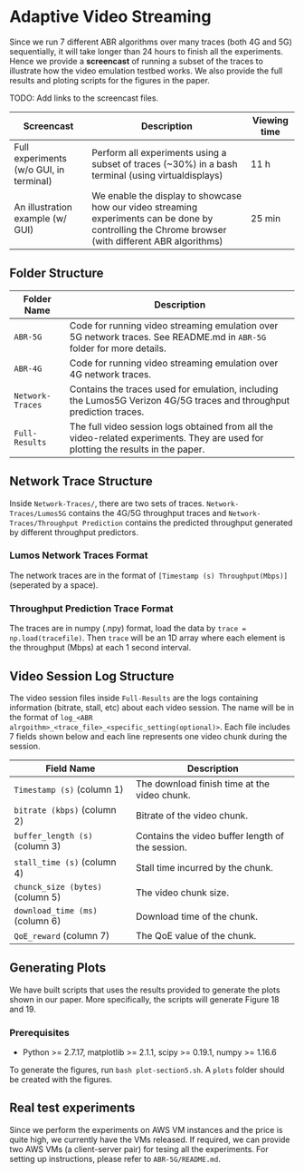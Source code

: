 # Adaptive Video Streaming

Since we run 7 different ABR algorithms over many traces (both 4G and 5G) sequentially, it will take longer than 24 hours to finish all the experiments. Hence we provide a **screencast** of running a subset of the traces to illustrate how the video emulation testbed works. We also provide the full results and ploting scripts for the figures in the paper.

TODO: Add links to the screencast files.

| Screencast | Description | Viewing time |
| ---------- | ----------- | ------------ |
| Full experiments (w/o GUI, in terminal) | Perform all experiments using a subset of traces (~30%) in a bash terminal (using virtualdisplays) | 11 h |
|An illustration example (w/ GUI) | We enable the display to showcase how our video streaming experiments can be done by controlling the Chrome browser (with different ABR algorithms) | 25 min |

## Folder Structure

| Folder Name | Description |
| ----------- | ----------- |
| `ABR-5G` | Code for running video streaming emulation over 5G network traces. See README.md in `ABR-5G` folder for more details. |
| `ABR-4G` | Code for running video streaming emulation over 4G network traces. |
| `Network-Traces` | Contains the traces used for emulation, including the Lumos5G Verizon 4G/5G traces and throughput prediction traces. |
| `Full-Results` | The full video session logs obtained from all the video-related experiments. They are used for plotting the results in the paper. |

## Network Trace Structure

Inside `Network-Traces/`, there are two sets of traces. `Network-Traces/Lumos5G` contains the 4G/5G throughput traces and `Network-Traces/Throughput Prediction` contains the predicted throughput generated by different throughput predictors.

### Lumos Network Traces Format

The network traces are in the format of `[Timestamp (s) Throughput(Mbps)]` (seperated by a space).

### Throughput Prediction Trace Format

The traces are in numpy (.npy) format, load the data by `trace = np.load(tracefile)`. Then `trace` will be an 1D array where each element is the throughput (Mbps) at each 1 second interval.

## Video Session Log Structure

The video session files inside `Full-Results` are the logs containing information (bitrate, stall, etc) about each video session. The name will be in the format of `log_<ABR alrgoithm>_<trace_file>_<specific_setting(optional)>`. Each file includes 7 fields shown below and each line represents one video chunk during the session.

| Field Name | Description |
| ----------- | ----------- |
| `Timestamp (s)` (column 1) | The download finish time at the video chunk. |
| `bitrate (kbps)` (column 2) | Bitrate of the video chunk. |
| `buffer_length (s)` (column 3) | Contains the video buffer length of the session. |
| `stall_time (s)` (column 4)| Stall time incurred by the chunk. |
| `chunck_size (bytes)` (column 5)| The video chunk size. |
| `download_time (ms)` (column 6)| Download time of the chunk. |
| `QoE_reward` (column 7)| The QoE value of the chunk. |

## Generating Plots

We have built scripts that uses the results provided to generate the plots shown in our paper. More specifically, the scripts will generate Figure 18 and 19.

### Prerequisites

* Python >= 2.7.17, matplotlib >= 2.1.1, scipy >= 0.19.1, numpy >= 1.16.6


To generate the figures, run `bash plot-section5.sh`. A `plots` folder should be created with the figures.

## Real test experiments

Since we perform the experiments on AWS VM instances and the price is quite high, we currently have the VMs released. If required, we can provide two AWS VMs (a client-server pair) for tesing all the experiments. For setting up instructions, please refer to `ABR-5G/README.md`.
